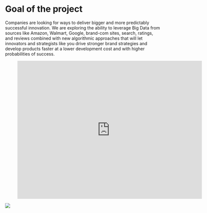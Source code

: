 # Goal of the project

Companies are looking for ways to deliver bigger and more predictably successful innovation.  We are exploring the ability to leverage Big Data from sources like Amazon, Walmart, Google, brand-com sites, search, ratings, and reviews combined with new algorithmic approaches that will let innovators and strategists like you drive stronger brand strategies and develop products faster at a lower development cost and with higher probabilities of success.

<figure class="video_container">
  <iframe width="600" 
          height="450" 
          src="https://datastudio.google.com/embed/reporting/50a548df-9f78-4314-8f26-dccbb08f892b/page/6zXD" 
          frameborder="0" 
          style="border:0" allowfullscreen>
  </iframe>
</figure>

![](/demo.png)
